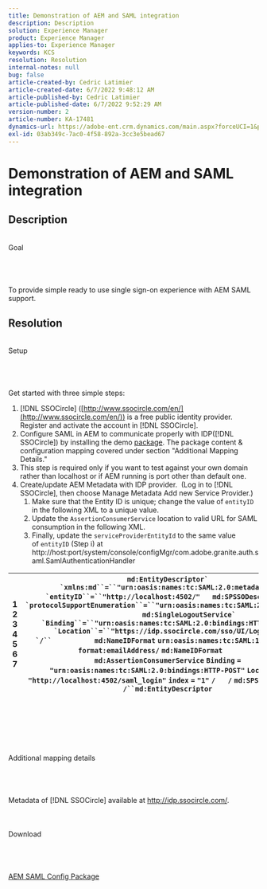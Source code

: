 ```yaml
---
title: Demonstration of AEM and SAML integration
description: Description
solution: Experience Manager
product: Experience Manager
applies-to: Experience Manager
keywords: KCS
resolution: Resolution
internal-notes: null
bug: false
article-created-by: Cedric Latimier
article-created-date: 6/7/2022 9:48:12 AM
article-published-by: Cedric Latimier
article-published-date: 6/7/2022 9:52:29 AM
version-number: 2
article-number: KA-17481
dynamics-url: https://adobe-ent.crm.dynamics.com/main.aspx?forceUCI=1&pagetype=entityrecord&etn=knowledgearticle&id=3c8a2cf0-46e6-ec11-bb3c-000d3a3b17fa
exl-id: 03ab349c-7ac0-4f58-892a-3cc3e5bead67
---
```

# Demonstration of AEM and SAML integration

## Description

<br>    Goal<br><br><br><br>\
To provide simple ready to use single sign-on experience with AEM SAML support.


## Resolution

<br>Setup<br><br><br><br>\
Get started with three simple steps:

1. [!DNL SSOCircle] ([http://www.ssocircle.com/en/](http://www.ssocircle.com/en/)) is a free public identity provider. Register and activate the account in [!DNL SSOCircle].
2. Configure SAML in AEM to communicate properly with IDP([!DNL SSOCircle]) by installing the demo [package](https://files.acrobat.com/a/preview/d0017bf5-c35a-483e-80a0-d6bfb0526299). The package content & configuration mapping covered under section "Additional Mapping Details."
3. This step is required only if you want to test against your own domain rather than localhost or if AEM running is port other than default one.
4. Create/update AEM Metadata with IDP provider.  (Log in to [!DNL SSOCircle], then choose Manage Metadata  Add new Service Provider.) 
   1. Make sure that the Entity ID is unique; change the value of `entityID` in the following XML to a unique value.
   2. Update the `AssertionConsumerService` location to valid URL for SAML consumption in the following XML.
   3. Finally, update the `serviceProviderEntityId` to the same value of `entityID` (Step i) at  http://host:port/system/console/configMgr/com.adobe.granite.auth.saml.SamlAuthenticationHandler



| 1<br>  2<br>  3<br>  4<br>  5<br>  6<br>  7 | ```md:EntityDescriptor` `xmlns:md``=``"urn:oasis:names:tc:SAML:2.0:metadata"` `entityID``=``"http://localhost:4502/"``` `  ` ```md:SPSSODescriptor` `protocolSupportEnumeration``=``"urn:oasis:names:tc:SAML:2.0:protocol"``` `          ` ```md:SingleLogoutService` `Binding``=``"urn:oasis:names:tc:SAML:2.0:bindings:HTTP-POST"` `Location``=``"https://idp.ssocircle.com/sso/UI/Logout"` `/``          ``` `md:NameIDFormat` `urn:oasis:names:tc:SAML:1.1:nameid-format:emailAddress/` `md:NameIDFormat` ```        ``` `md:AssertionConsumerService` `Binding` `=` `"urn:oasis:names:tc:SAML:2.0:bindings:HTTP-POST"` `Location` `=` `"http://localhost:4502/saml_login"` `index` `=` `"1"` `/` `  ` `/` `md:SPSSODescriptor` ```/``md:EntityDescriptor``` |
| --- | --- |

<br><br><br><br><br><br>    Additional mapping details<br><br><br><br>\
Metadata of [!DNL SSOCircle] available at http://idp.ssocircle.com/.
<br><br><br><br>    Download<br><br><br><br>\
[AEM SAML Config Package](https://files.acrobat.com/a/preview/d0017bf5-c35a-483e-80a0-d6bfb0526299)
